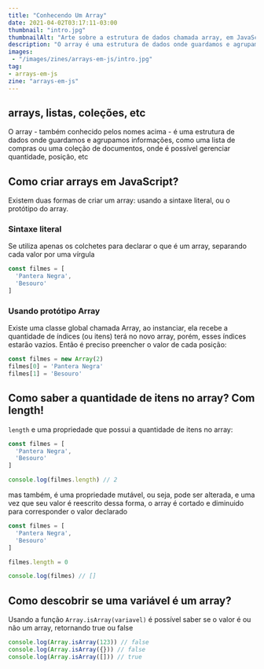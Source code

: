 ```yaml
---
title: "Conhecendo Um Array"
date: 2021-04-02T03:17:11-03:00
thumbnail: "intro.jpg"
thumbnailAlt: "Arte sobre a estrutura de dados chamada array, em JavaScript, expliacndo o que é e como funciona essa estrutura aparentemente simplista, mas versátil"
description: "O array é uma estrutura de dados onde guardamos e agrupamos informações, como uma lista de compras onde podemos gerenciar quantidade, posição, e muito mais!"
images:
 - "/images/zines/arrays-em-js/intro.jpg"
tag:
- arrays-em-js
zine: "arrays-em-js"
---
```


## arrays, listas, coleções, etc

O array - também conhecido pelos nomes acima - é uma estrutura de dados onde guardamos e agrupamos informações, como uma lista de compras ou uma coleção de documentos, onde é possível gerenciar quantidade, posição, etc

## Como criar arrays em JavaScript?

Existem duas formas de criar um array: usando a sintaxe literal, ou o protótipo do array.

### Sintaxe literal

Se utiliza apenas os colchetes para declarar o que é um array, separando cada valor por uma vírgula

```javascript
const filmes = [
  'Pantera Negra',
  'Besouro'
]
```

### Usando protótipo Array

Existe uma classe global chamada Array, ao instanciar, ela recebe a quantidade de índices (ou itens) terá no novo array, porém, esses índices estarão vazios. Então é preciso preencher o valor de cada posição:

```javascript
const filmes = new Array(2)
filmes[0] = 'Pantera Negra'
filmes[1] = 'Besouro'
```

## Como saber a quantidade de itens no array? Com length!

`length`  e uma propriedade que possui a quantidade de itens no array:

```javascript
const filmes = [
  'Pantera Negra',
  'Besouro'
]

console.log(filmes.length) // 2
```

mas também, é uma propriedade mutável, ou seja, pode ser alterada, e uma vez que seu valor é reescrito dessa forma, o array é cortado e diminuido para corresponder o valor declarado

```javascript
const filmes = [
  'Pantera Negra',
  'Besouro'
]

filmes.length = 0

console.log(filmes) // []
```

## Como descobrir se uma variável é um array?

Usando a função `Array.isArray(variavel)` é possível saber se o valor é ou não um array, retornando true ou false

```javascript
console.log(Array.isArray(123)) // false
console.log(Array.isArray({})) // false
console.log(Array.isArray([])) // true
```

